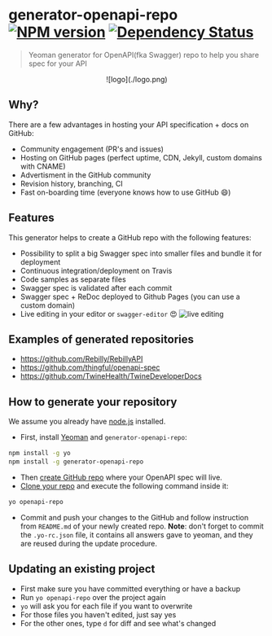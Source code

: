 # generator-openapi-repo [![NPM version][npm-image]][npm-url] [![Dependency Status][daviddm-image]][daviddm-url]
> Yeoman generator for OpenAPI(fka Swagger) repo to help you share spec for your API

<center>
![logo](./logo.png)
</center>

## Why?
There are a few advantages in hosting your API specification + docs on GitHub:
 - Community engagement (PR's and issues)
 - Hosting on GitHub pages (perfect uptime, CDN, Jekyll, custom domains with CNAME)
 - Advertisment in the GitHub community
 - Revision history, branching, CI
 - Fast on-boarding time (everyone knows how to use GitHub :smile:)

## Features
This generator helps to create a GitHub repo with the following features:
 - Possibility to split a big Swagger spec into smaller files and bundle it for deployment
 - Continuous integration/deployment on Travis
 - Code samples as separate files
 - Swagger spec is validated after each commit
 - Swagger spec + ReDoc deployed to Github Pages (you can use a custom domain)
 - Live editing in your editor or `swagger-editor` :heart_eyes:
 ![live editing](./live-edit.gif)

## Examples of generated repositories
- https://github.com/Rebilly/RebillyAPI
- https://github.com/thingful/openapi-spec
- https://github.com/TwineHealth/TwineDeveloperDocs

## How to generate your repository

We assume you already have [node.js](https://nodejs.org/) installed.

- First, install [Yeoman](http://yeoman.io) and `generator-openapi-repo`:
```bash
npm install -g yo
npm install -g generator-openapi-repo
```
- Then [create GitHub repo](https://help.github.com/articles/create-a-repo/#create-a-new-repository-on-github) where your OpenAPI spec will live.
- [Clone your repo](https://help.github.com/articles/cloning-a-repository/) and execute the following command inside it:
```bash
yo openapi-repo
```
-  Commit and push your changes to the GitHub and follow instruction from `README.md` of your newly created repo.
**Note**: don't forget to commit the `.yo-rc.json` file, it contains all answers gave to yeoman, and they are reused during the update procedure.

## Updating an existing project
  - First make sure you have committed everything or have a backup
  - Run `yo openapi-repo` over the project again
  - `yo` will ask you for each file if you want to overwrite
  - For those files you haven't edited, just say yes
  - For the other ones, type `d` for diff and see what's changed

[npm-image]: https://badge.fury.io/js/generator-openapi-repo.svg
[npm-url]: https://npmjs.org/package/generator-openapi-repo
[daviddm-image]: https://david-dm.org/Rebilly/generator-openapi-repo.svg?theme=shields.io
[daviddm-url]: https://david-dm.org/Rebilly/generator-openapi-repo
